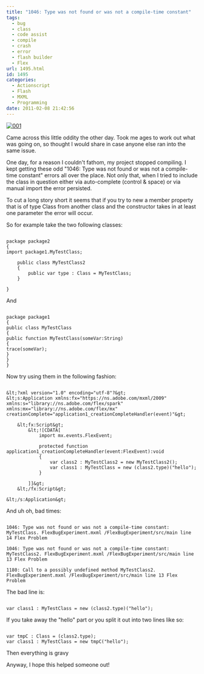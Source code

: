 ```yaml
---
title: "1046: Type was not found or was not a compile-time constant"
tags:
  - bug
  - class
  - code assist
  - compile
  - crash
  - error
  - flash builder
  - Flex
url: 1495.html
id: 1495
categories:
  - Actionscript
  - Flash
  - MXML
  - Programming
date: 2011-02-08 21:42:56
---
```


[![](https://mikecann.co.uk/wp-content/uploads/2011/02/001.jpg "001")](https://mikecann.co.uk/wp-content/uploads/2011/02/001.jpg)

Came across this little oddity the other day. Took me ages to work out what was going on, so thought I would share in case anyone else ran into the same issue.<!-- more -->

One day, for a reason I couldn't fathom, my project stopped compiling. I kept getting these odd "1046: Type was not found or was not a compile-time constant" errors all over the place. Not only that, when I tried to include the class in question either via auto-complete (control &amp; space) or via manual import the error persisted.

To cut a long story short it seems that if you try to new a member property that is of type Class from another class and the constructor takes in at least one parameter the error will occur.

So for example take the two following classes:

```

package package2
{
import package1.MyTestClass;

    public class MyTestClass2
    {
    	public var type : Class = MyTestClass;
    }

}

```

And

```

package package1
{
public class MyTestClass
{
public function MyTestClass(someVar:String)
{
trace(someVar);
}
}
}

```

Now try using them in the following fashion:

```

&lt;?xml version="1.0" encoding="utf-8"?&gt;
&lt;s:Application xmlns:fx="https://ns.adobe.com/mxml/2009"
xmlns:s="library://ns.adobe.com/flex/spark"
xmlns:mx="library://ns.adobe.com/flex/mx" creationComplete="application1_creationCompleteHandler(event)"&gt;

    &lt;fx:Script&gt;
    	&lt;![CDATA[
    		import mx.events.FlexEvent;

    		protected function application1_creationCompleteHandler(event:FlexEvent):void
    		{
    			var class2 : MyTestClass2 = new MyTestClass2();
    			var class1 : MyTestClass = new (class2.type)("hello");
    		}

    	]]&gt;
    &lt;/fx:Script&gt;

&lt;/s:Application&gt;

```

And uh oh, bad times:

```

1046: Type was not found or was not a compile-time constant: MyTestClass. FlexBugExperiment.mxml /FlexBugExperiment/src/main line 14 Flex Problem

1046: Type was not found or was not a compile-time constant: MyTestClass2. FlexBugExperiment.mxml /FlexBugExperiment/src/main line 13 Flex Problem

1180: Call to a possibly undefined method MyTestClass2. FlexBugExperiment.mxml /FlexBugExperiment/src/main line 13 Flex Problem

```

The bad line is:

```

var class1 : MyTestClass = new (class2.type)("hello");

```

If you take away the "hello" part or you split it out into two lines like so:

```

var tmpC : Class = (class2.type);
var class1 : MyTestClass = new tmpC("hello");

```

Then everything is gravy

Anyway, I hope this helped someone out!

```

```

